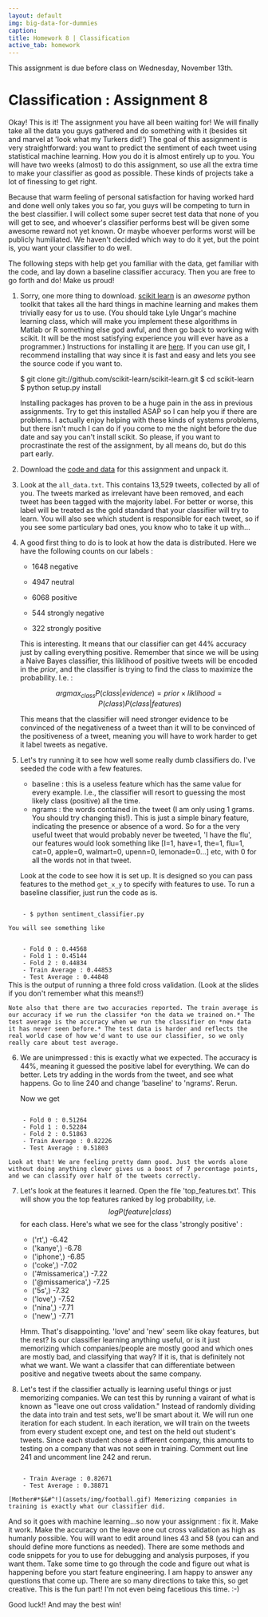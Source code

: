 ```yaml
---
layout: default
img: big-data-for-dummies
caption: 
title: Homework 8 | Classification
active_tab: homework
---
```



<div class="alert alert-info">
  This assignment is due before class on Wednesday, November 13th.
</div>


Classification <span class="text-muted">: Assignment 8</span> 
=============================================================
Okay! This is it! The assignment you have all been waiting for! We will finally take all the data you guys gathered and do something with it (besides sit and marvel at 'look what my Turkers did!') The goal of this assignment is very straightforward: you want to predict the sentiment of each tweet using statistical machine learning. How you do it is almost entirely up to you. You will have two weeks (almost) to do this assignment, so use all the extra time to make your classifier as good as possible. These kinds of projects take a lot of finessing to get right. 

Because that warm feeling of personal satisfaction for having worked hard and done well only takes you so far, you guys will be competing to turn in the best classifier. I will collect some super secret test data that none of you will get to see, and whoever's classifier performs best will be given some awesome reward not yet known. Or maybe whoever performs worst will be publicly humiliated. We haven't decided which way to do it yet, but the point is, you want your classifier to do well. 

The following steps with help get you familiar with the data, get familiar with the code, and lay down a baseline classifier accuracy. Then you are free to go forth and do! Make us proud!

1. Sorry, one more thing to download. [scikit learn](http://scikit-learn.org/stable/) is an *awesome* python toolkit that takes all the hard things in machine learning and makes them trivially easy for us to use. (You should take Lyle Ungar's machine learning class, which will make you implement these algorithms in Matlab or R something else god awful, and then go back to working with scikit. It will be the most satisfying experience you will ever have as a programmer.) Instructions for installing it are [here](http://scikit-learn.org/stable/install.html). If you can use git, I recommend installing that way since it is fast and easy and lets you see the source code if you want to. 

	$ git clone git://github.com/scikit-learn/scikit-learn.git
	$ cd scikit-learn
	$ python setup.py install

    Installing packages has proven to be a huge pain in the ass in previous assignments. Try to get this installed ASAP so I can help you if there are problems. I actually enjoy helping with these kinds of systems problems, but there isn't much I can do if you come to me the night before the due date and say you can't install scikit. So please, if you want to procrastinate the rest of the assignment, by all means do, but do this part early.

2. Download the [code and data](downloads/pa5.tar.gz) for this assignment and unpack it. 

3. Look at the <code>all_data.txt</code>. This contains 13,529 tweets, collected by all of you. The tweets marked as irrelevant have been removed, and each tweet has been tagged with the majority label. For better or worse, this label will be treated as the gold standard that your classifier will try to learn. You will also see which student is responsible for each tweet, so if you see some particulary bad ones, you know who to take it up with...

4. A good first thing to do is to look at how the data is distributed. Here we have the following counts on our labels : 

   - 1648 negative

   - 4947 neutral

   - 6068 positive

   - 544 strongly negative

   - 322 strongly positive

    This is interesting. It means that our classifier can get 44% accuracy just by calling everything positive. Remember that since we will be using a Naive Bayes classifier, this liklihood of positive tweets will be encoded in the *prior*, and the classifier is trying to find the class to maximize the probability. I.e. :   
	
	$$argmax_{class} P(class | evidence) = prior \times liklihood = P(class)P(class | features)$$

	This means that the classifier will need stronger evidence to be convinced of the negativeness of a tweet than it will to be convinced of the positiveness of a tweet, meaning you will have to work harder to get it label tweets as negative. 

5. Let's try running it to see how well some really dumb classifiers do. I've seeded the code with a few features. 

	- baseline : this is a useless feature which has the same value for every example. I.e., the classifier will resort to guessing the most likely class (positive) all the time. 
	- ngrams : the words contained in the tweet (I am only using 1 grams. You should try changing this!). This is just a simple binary feature, indicating the presence or absence of a word. So for a the very useful tweet that would probably never be tweeted, 'I have the flu', our features would look something like [I=1, have=1, the=1, flu=1, cat=0, apple=0, walmart=0, upenn=0, lemonade=0...] etc, with 0 for all the words not in that tweet.

	Look at the code to see how it is set up. It is designed so you can pass features to the method <code>get&#95;x&#95;y</code> to specify with features to use. To run a baseline classifier, just run the code as is. 
<code>
	- $ python sentiment_classifier.py
</code>

	You will see something like 
<code>
	- Fold 0 : 0.44568
	- Fold 1 : 0.45144
	- Fold 2 : 0.44834
	- Train Average : 0.44853
	- Test Average : 0.44848
</code>
	This is the output of running a three fold cross validation. (Look at the slides if you don't remember what this means!!) 

	Note also that there are two accuracies reported. The train average is our accuracy if we run the classifer *on the data we trained on.* The test average is the accuracy when we run the classifier on *new data it has never seen before.* The test data is harder and reflects the real world case of how we'd want to use our classifier, so we only really care about test average.

6. We are unimpressed : this is exactly what we expected. The accuracy is 44%, meaning it guessed the positive label for everything. We can do better. Lets try adding in the words from the tweet, and see what happens. Go to line 240 and change 'baseline' to 'ngrams'. Rerun.

	Now we get
<code>
	- Fold 0 : 0.51264
	- Fold 1 : 0.52284
	- Fold 2 : 0.51863
	- Train Average : 0.82226
	- Test Average : 0.51803
</code>

	Look at that! We are feeling pretty damn good. Just the words alone without doing anything clever gives us a boost of 7 percentage points, and we can classify over half of the tweets correctly. 

7. Let's look at the features it learned. Open the file 'top_features.txt'. This will show you the top features ranked by log probability, i.e. $$log P(feature | class)$$ for each class. Here's what we see for the class 'strongly positive' : 

	- ('rt',) -6.42
	- ('kanye',) -6.78
	- ('iphone',) -6.85
	- ('coke',) -7.02
	- ('#missamerica',) -7.22
	- ('@missamerica',) -7.25
	- ('5s',) -7.32
	- ('love',) -7.52
	- ('nina',) -7.71
	- ('new',) -7.71

	Hmm. That's disappointing. 'love' and 'new' seem like okay features, but the rest? Is our classifier learning anything useful, or is it just memorizing which companies/people are mostly good and which ones are mostly bad, and classifying that way? If it is, that is definitely not what we want. We want a classifer that can differentiate between positive and negative tweets about the same company. 

8. Let's test if the classifier actually is learning useful things or just memorizing companies. We can test this by running a vairant of what is known as "leave one out cross validation." Instead of randomly dividing the data into train and test sets, we'll be smart about it. We will run one iteration for each student. In each iteration, we will train on the tweets from every student except one, and test on the held out student's tweets. Since each student chose a different company, this amounts to testing on a company that was not seen in training. Comment out line 241 and uncomment line 242 and rerun.  
<code>
	- Train Average : 0.82671 
	- Test Average : 0.38871 
</code>

	[Mother#*$&#^!](assets/img/football.gif) Memorizing companies in training is exactly what our classifier did. 

And so it goes with machine learning...so now your assignment : fix it. Make it work. Make the accuracy on the leave one out cross validation as high as humanly possible.  You will want to edit around lines 43 and 58 (you can and should define more functions as needed). There are some methods and code snippets for you to use for debugging and analysis purposes, if you want them. Take some time to go through the code and figure out what is happening before you start feature engineering. I am happy to answer any questions that come up. There are so many directions to take this, so get creative. This is the fun part! I'm not even being facetious this time. :-)

Good luck!! And may the best win!

